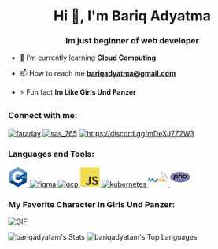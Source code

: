 <h1 align="center">Hi 👋, I'm Bariq Adyatma</h1>
<h3 align="center">Im just beginner of web developer</h3>

- 🌱 I’m currently learning **Cloud Computing**

- 📫 How to reach me **bariqadyatma@gmail.com**

- ⚡ Fun fact **Im Like Girls Und Panzer**

<h3 align="left">Connect with me:</h3>
<p align="left">
<a href="https://www.facebook.com/profile.php?id=100077699774329" target="blank"><img align="center" src="https://raw.githubusercontent.com/rahuldkjain/github-profile-readme-generator/master/src/images/icons/Social/facebook.svg" alt="faraday" height="30" width="40" /></a>
<a href="https://instagram.com/sas_765" target="blank"><img align="center" src="https://raw.githubusercontent.com/rahuldkjain/github-profile-readme-generator/master/src/images/icons/Social/instagram.svg" alt="sas_765" height="30" width="40" /></a>
<a href="https://discord.gg/https://discord.gg/mDeXJ7Z2W3" target="blank"><img align="center" src="https://raw.githubusercontent.com/rahuldkjain/github-profile-readme-generator/master/src/images/icons/Social/discord.svg" alt="https://discord.gg/mDeXJ7Z2W3" height="30" width="40" /></a>
</p>

<h3 align="left">Languages and Tools:</h3>
<p align="left"> <a href="https://www.w3schools.com/cpp/" target="_blank" rel="noreferrer"> <img src="https://raw.githubusercontent.com/devicons/devicon/master/icons/cplusplus/cplusplus-original.svg" alt="cplusplus" width="40" height="40"/> </a> <a href="https://www.figma.com/" target="_blank" rel="noreferrer"> <img src="https://www.vectorlogo.zone/logos/figma/figma-icon.svg" alt="figma" width="40" height="40"/> </a> <a href="https://cloud.google.com" target="_blank" rel="noreferrer"> <img src="https://www.vectorlogo.zone/logos/google_cloud/google_cloud-icon.svg" alt="gcp" width="40" height="40"/> </a> <a href="https://developer.mozilla.org/en-US/docs/Web/JavaScript" target="_blank" rel="noreferrer"> <img src="https://raw.githubusercontent.com/devicons/devicon/master/icons/javascript/javascript-original.svg" alt="javascript" width="40" height="40"/> </a> <a href="https://kubernetes.io" target="_blank" rel="noreferrer"> <img src="https://www.vectorlogo.zone/logos/kubernetes/kubernetes-icon.svg" alt="kubernetes" width="40" height="40"/> </a> <a href="https://www.mysql.com/" target="_blank" rel="noreferrer"> <img src="https://raw.githubusercontent.com/devicons/devicon/master/icons/mysql/mysql-original-wordmark.svg" alt="mysql" width="40" height="40"/> </a> <a href="https://www.php.net" target="_blank" rel="noreferrer"> <img src="https://raw.githubusercontent.com/devicons/devicon/master/icons/php/php-original.svg" alt="php" width="40" height="40"/> </a> </p>

<h3 align="left">My Favorite Character In Girls Und Panzer:</h3>
<img src="https://media1.tenor.com/m/JDQXFRAgIBEAAAAd/girls-und-panzers-reizei-mako.gif" alt="GIF" width="500">

![bariqadyatam's Stats](https://github-readme-stats.vercel.app/api?username=bariqadyatam&theme=tokyonight&show_icons=true&hide_border=false&count_private=true)
![bariqadyatam's Top Languages](https://github-readme-stats.vercel.app/api/top-langs/?username=bariqadyatam&theme=tokyonight&show_icons=true&hide_border=false&layout=compact)
